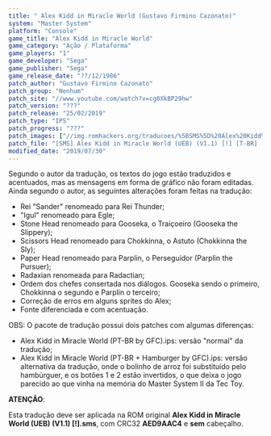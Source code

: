 ```yaml
---
title: " Alex Kidd in Miracle World (Gustavo Firmino Cazonato)"
system: "Master System"
platform: "Console"
game_title: "Alex Kidd in Miracle World"
game_category: "Ação / Plataforma"
game_players: "1"
game_developer: "Sega"
game_publisher: "Sega"
game_release_date: "??/12/1986"
patch_author: "Gustavo Firmino Cazonato"
patch_group: "Nenhum"
patch_site: "//www.youtube.com/watch?v=cg0XkBP29hw"
patch_version: "???"
patch_release: "25/02/2019"
patch_type: "IPS"
patch_progress: "???"
patch_images: ["//img.romhackers.org/traducoes/%5BSMS%5D%20Alex%20Kidd%20in%20Miracle%20World%20-%20GFC%20-%201.png","//img.romhackers.org/traducoes/%5BSMS%5D%20Alex%20Kidd%20in%20Miracle%20World%20-%20GFC%20-%202.png","//img.romhackers.org/traducoes/%5BSMS%5D%20Alex%20Kidd%20in%20Miracle%20World%20-%20GFC%20-%203.png"]
patch_file: "[SMS] Alex Kidd in Miracle World (UEB) (V1.1) [!] [T-BR] [T-Gustavo Firmino Cazonato G-Nenhum] [A-2019].zip"
modified_date: "2019/07/30"
---
```

Segundo o autor da tradução, os textos do jogo estão traduzidos e acentuados, mas as mensagens em forma de gráfico não foram editadas. Ainda segundo o autor, as seguintes alterações foram feitas na tradução:

- Rei "Sander" renomeado para Rei Thunder;
- "Igul" renomeado para Egle;
- Stone Head renomeado para Gooseka, o Traiçoeiro (Gooseka the Slippery);
- Scissors Head renomeado para Chokkinna, o Astuto (Chokkinna the Sly);
- Paper Head renomeado para Parplin, o Perseguidor (Parplin the Pursuer);
- Radaxian renomeada para Radactian;
- Ordem dos chefes consertada nos diálogos. Gooseka sendo o primeiro, Chokkinna o segundo e Parplin o terceiro;
- Correção de erros em alguns sprites do Alex;
- Fonte diferenciada e com acentuação.

OBS: O pacote de tradução possui dois patches com algumas diferenças:

- Alex Kidd in Miracle World (PT-BR by GFC).ips: versão "normal" da tradução;
- Alex Kidd in Miracle World (PT-BR + Hamburger by GFC).ips: versão alternativa da tradução, onde o bolinho de arroz foi substituído pelo hambúrguer, e os botões 1 e 2 estão invertidos, o que deixa o jogo parecido ao que vinha na memória do Master System II da Tec Toy.

<b>ATENÇÃO</b>:

Esta tradução deve ser aplicada na ROM original <b>Alex Kidd in Miracle World (UEB) (V1.1) [!].sms</b>, com CRC32 <b>AED9AAC4</b> e <b>sem</b> cabeçalho.
